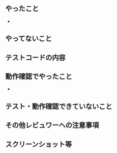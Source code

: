 ## やったこと

- 

## やってないこと

 

## テストコードの内容



## 動作確認でやったこと

- 

## テスト・動作確認できていないこと



## その他レビュワーへの注意事項



## スクリーンショット等


